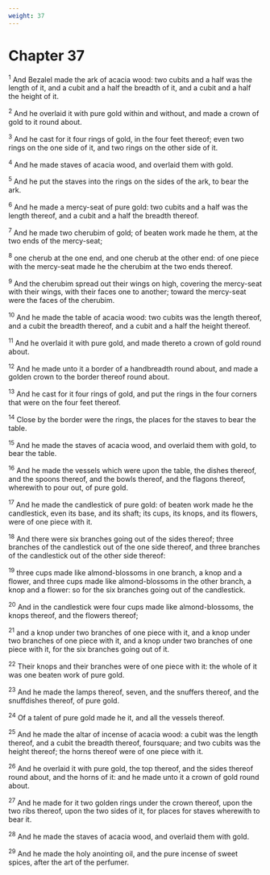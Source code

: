 ```yaml
---
weight: 37
---
```


# Chapter 37

<sup>1</sup> And Bezalel made the ark of acacia wood: two cubits and a half was the length of it, and a cubit and a half the breadth of it, and a cubit and a half the height of it. 

<sup>2</sup> And he overlaid it with pure gold within and without, and made a crown of gold to it round about. 

<sup>3</sup> And he cast for it four rings of gold, in the four feet thereof; even two rings on the one side of it, and two rings on the other side of it. 

<sup>4</sup> And he made staves of acacia wood, and overlaid them with gold. 

<sup>5</sup> And he put the staves into the rings on the sides of the ark, to bear the ark. 

<sup>6</sup> And he made a mercy-seat of pure gold: two cubits and a half was the length thereof, and a cubit and a half the breadth thereof. 

<sup>7</sup> And he made two cherubim of gold; of beaten work made he them, at the two ends of the mercy-seat; 

<sup>8</sup> one cherub at the one end, and one cherub at the other end: of one piece with the mercy-seat made he the cherubim at the two ends thereof. 

<sup>9</sup> And the cherubim spread out their wings on high, covering the mercy-seat with their wings, with their faces one to another; toward the mercy-seat were the faces of the cherubim. 

<sup>10</sup> And he made the table of acacia wood: two cubits was the length thereof, and a cubit the breadth thereof, and a cubit and a half the height thereof. 

<sup>11</sup> And he overlaid it with pure gold, and made thereto a crown of gold round about. 

<sup>12</sup> And he made unto it a border of a handbreadth round about, and made a golden crown to the border thereof round about. 

<sup>13</sup> And he cast for it four rings of gold, and put the rings in the four corners that were on the four feet thereof. 

<sup>14</sup> Close by the border were the rings, the places for the staves to bear the table. 

<sup>15</sup> And he made the staves of acacia wood, and overlaid them with gold, to bear the table. 

<sup>16</sup> And he made the vessels which were upon the table, the dishes thereof, and the spoons thereof, and the bowls thereof, and the flagons thereof, wherewith to pour out, of pure gold. 

<sup>17</sup> And he made the candlestick of pure gold: of beaten work made he the candlestick, even its base, and its shaft; its cups, its knops, and its flowers, were of one piece with it. 

<sup>18</sup> And there were six branches going out of the sides thereof; three branches of the candlestick out of the one side thereof, and three branches of the candlestick out of the other side thereof: 

<sup>19</sup> three cups made like almond-blossoms in one branch, a knop and a flower, and three cups made like almond-blossoms in the other branch, a knop and a flower: so for the six branches going out of the candlestick. 

<sup>20</sup> And in the candlestick were four cups made like almond-blossoms, the knops thereof, and the flowers thereof; 

<sup>21</sup> and a knop under two branches of one piece with it, and a knop under two branches of one piece with it, and a knop under two branches of one piece with it, for the six branches going out of it. 

<sup>22</sup> Their knops and their branches were of one piece with it: the whole of it was one beaten work of pure gold. 

<sup>23</sup> And he made the lamps thereof, seven, and the snuffers thereof, and the snuffdishes thereof, of pure gold. 

<sup>24</sup> Of a talent of pure gold made he it, and all the vessels thereof. 

<sup>25</sup> And he made the altar of incense of acacia wood: a cubit was the length thereof, and a cubit the breadth thereof, foursquare; and two cubits was the height thereof; the horns thereof were of one piece with it. 

<sup>26</sup> And he overlaid it with pure gold, the top thereof, and the sides thereof round about, and the horns of it: and he made unto it a crown of gold round about. 

<sup>27</sup> And he made for it two golden rings under the crown thereof, upon the two ribs thereof, upon the two sides of it, for places for staves wherewith to bear it. 

<sup>28</sup> And he made the staves of acacia wood, and overlaid them with gold. 

<sup>29</sup> And he made the holy anointing oil, and the pure incense of sweet spices, after the art of the perfumer. 


